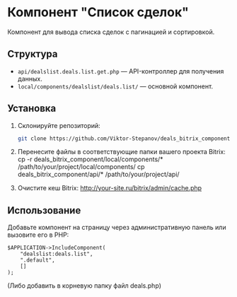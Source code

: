 # Компонент "Список сделок"

Компонент для вывода списка сделок с пагинацией и сортировкой.

## Структура
- `api/dealslist.deals.list.get.php` — API-контроллер для получения данных.
- `local/components/dealslist/deals.list/` — основной компонент.

## Установка
1. Склонируйте репозиторий:
   ```bash
   git clone https://github.com/Viktor-Stepanov/deals_bitrix_component.git

2. Перенесите файлы в соответствующие папки вашего проекта Bitrix:
    cp -r deals_bitrix_component/local/components/* /path/to/your/project/local/components/
    cp deals_bitrix_component/api/* /path/to/your/project/api/

3. Очистите кеш Bitrix:
    http://your-site.ru/bitrix/admin/cache.php

## Использование
Добавьте компонент на страницу через административную панель или вызовите его в PHP:
    
    $APPLICATION->IncludeComponent(
        "dealslist:deals.list",
        ".default",
        []
    );
(Либо добавить в корневую папку файл deals.php)